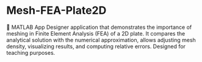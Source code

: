 # Mesh-FEA-Plate2D
📘 MATLAB App Designer application that demonstrates the importance of meshing in Finite Element Analysis (FEA) of a 2D plate. It compares the analytical solution with the numerical approximation, allows adjusting mesh density, visualizing results, and computing relative errors. Designed for teaching purposes.
